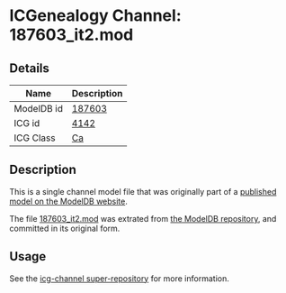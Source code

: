 # ICGenealogy Channel: 187603\_it2.mod

## Details

Name | Description
---- | -----------
ModelDB id | [187603](http://senselab.med.yale.edu/ModelDB/ShowModel.cshtml?model=187603)
ICG id | [4142](http://icg.neurotheory.ox.ac.uk/channels/3/4142)
ICG Class | [Ca](http://icg.neurotheory.ox.ac.uk/channels/3)

## Description

This is a single channel model file that was originally part of a [published model on the ModelDB website](http://senselab.med.yale.edu/mModelDB/ShowModel.cshtml?model=187603).

The file [187603\_it2.mod](187603_it2.mod) was extrated from [the ModelDB repository](http://senselab.med.yale.edu/ModelDB/ShowModel.cshtml?model=187603), and committed in its original form.

## Usage

See the [icg-channel super-repository](https://github.com/icgenealogy/icg-channels) for more information.